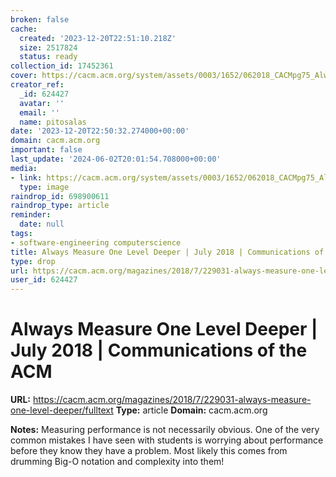 ```yaml
---
broken: false
cache:
  created: '2023-12-20T22:51:10.218Z'
  size: 2517824
  status: ready
collection_id: 17452361
cover: https://cacm.acm.org/system/assets/0003/1652/062018_CACMpg75_Always-Measure3.large.jpg?1529516084&1529516084
creator_ref:
  _id: 624427
  avatar: ''
  email: ''
  name: pitosalas
date: '2023-12-20T22:50:32.274000+00:00'
domain: cacm.acm.org
important: false
last_update: '2024-06-02T20:01:54.708000+00:00'
media:
- link: https://cacm.acm.org/system/assets/0003/1652/062018_CACMpg75_Always-Measure3.large.jpg?1529516084&1529516084
  type: image
raindrop_id: 698900611
raindrop_type: article
reminder:
  date: null
tags:
- software-engineering computerscience
title: Always Measure One Level Deeper | July 2018 | Communications of the ACM
type: drop
url: https://cacm.acm.org/magazines/2018/7/229031-always-measure-one-level-deeper/fulltext
user_id: 624427
---
```


# Always Measure One Level Deeper | July 2018 | Communications of the ACM

**URL:** https://cacm.acm.org/magazines/2018/7/229031-always-measure-one-level-deeper/fulltext
**Type:** article
**Domain:** cacm.acm.org

**Notes:**
Measuring performance is not necessarily obvious. One of the very common mistakes I have seen with students is worrying about performance before they know they have a problem. Most likely this comes from drumming Big-O notation and complexity into them!

